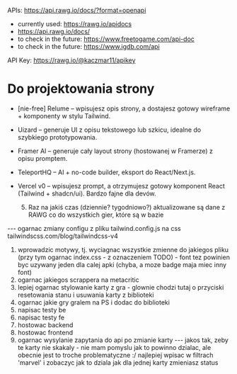APIs:
https://api.rawg.io/docs/?format=openapi

- currently used: https://rawg.io/apidocs
- https://api.rawg.io/docs/
- to check in the future: https://www.freetogame.com/api-doc
- to check in the future: https://www.igdb.com/api

API Key:
https://rawg.io/@kaczmar11/apikey

# Do projektowania strony

- [nie-free] Relume – wpisujesz opis strony, a dostajesz gotowy wireframe + komponenty w stylu Tailwind.

- Uizard – generuje UI z opisu tekstowego lub szkicu, idealne do szybkiego prototypowania.
- Framer AI – generuje cały layout strony (hostowanej w Framerze) z opisu promptem.
- TeleportHQ – AI + no-code builder, eksport do React/Next.js.
- Vercel v0 – wpisujesz prompt, a otrzymujesz gotowy komponent React (Tailwind + shadcn/ui). Bardzo fajne dla devów.

  5. Raz na jakiś czas (dziennie? tygodniowo?) aktualizowane są dane z RAWG co do wszystkich gier, które są w bazie

--- ogarnac zmiany configu z pliku tailwind.config.js na css
tailwindscss.com/blog/tailwindcss-v4

1. wprowadzic motywy, tj. wyciagnac wszystkie zmienne do jakiegos pliku (przy tym ogarnac index.css - z oznaczeniem TODO) - font tez powinien byc uzywany jeden dla calej apki (chyba, a moze badge maja miec inny font)
2. ogarnac jakiegos scrappera na metacritic
3. lepiej ogarnac stylowanie karty z gra - glownie chodzi tutaj o przyciski resetowania stanu i usuwania karty z biblioteki
4. ogarnac jakie gry gralem na PS i dodac do biblioteki
5. napisac testy be
6. napisac testy fe
7. hostowac backend
8. hostowac frontend
9. ogarnac wysylanie zapytania do api po zmianie karty --- jakos tak, zeby te karty nie skakaly - nie mam pomyslu jak to powinno dzialac, ale obecnie jest to troche problematyczne :/ najlepiej wpisac w filtrach 'marvel' i zobaczyc jak to dziala jak dla jednej karty zmieniasz status
